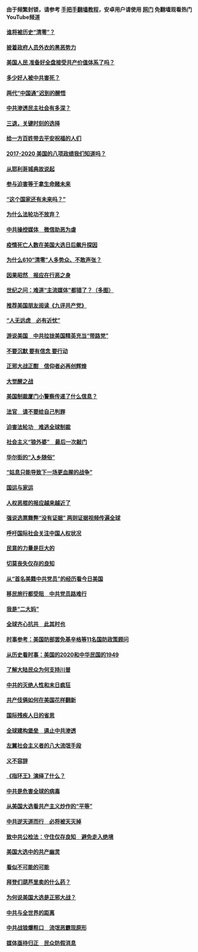 #### 由于频繁封锁，请参考 [手把手翻墙教程](https://github.com/gfw-breaker/guides/wiki/)，安卓用户请使用 [网门](https://github.com/gfw-breaker/nogfw/blob/master/dl.md?t=02022300) 免翻墙观看热门YouTube频道 

#### [谁将被历史“清零”？](../pages/73/417485.md?t=02022300) 

#### [披着政府人员外衣的黑恶势力](../pages/73/417442.md?t=02022300) 

#### [美国人民 准备好全盘接受共产价值体系了吗？](../pages/73/417491.md?t=02022300) 

#### [多少好人被中共害死？](../pages/73/417144.md?t=02022300) 

#### [两代“中国通”迟到的醒悟](../pages/73/417064.md?t=02022300) 

#### [中共渗透民主社会有多深？](../pages/73/417063.md?t=02022300) 

#### [三退，关键时刻的选择](../pages/73/416969.md?t=02022300) 

#### [给一方百姓带去平安祝福的人们](../pages/73/416941.md?t=02022300) 

#### [2017-2020  美国的八项政绩我们知道吗？](../pages/73/416968.md?t=02022300) 

#### [从耶利哥城典故说起](../pages/73/416892.md?t=02022300) 

#### [参与迫害等于拿生命赌未来](../pages/73/416856.md?t=02022300) 

#### [“这个国家还有未来吗？”](../pages/73/416852.md?t=02022300) 

#### [为什么法轮功不放弃？](../pages/73/416864.md?t=02022300) 

#### [中共操控媒体　微信助恶为虐](../pages/73/416724.md?t=02022300) 

#### [疫情死亡人数在美国大选日后飙升探因](../pages/73/416606.md?t=02022300) 

#### [为什么610“清零”人多势众、不敢声张？](../pages/73/416632.md?t=02022300) 

#### [因果昭然　报应在行恶之身](../pages/73/416582.md?t=02022300) 

#### [世纪之问：难道“主流媒体”都错了？（多图）](../pages/73/416571.md?t=02022300) 

#### [推荐美国朋友阅读《九评共产党》](../pages/73/416510.md?t=02022300) 

#### [“人无远虑　必有近忧”](../pages/73/416513.md?t=02022300) 

#### [游说美国　中共拉拢美国精英充当“带路党”](../pages/73/416529.md?t=02022300) 

#### [不要沉默 要有信念 要行动](../pages/73/416457.md?t=02022300) 

#### [正邪大战正酣　信仰者必再创辉煌](../pages/73/416433.md?t=02022300) 

#### [大觉醒之战](../pages/73/416456.md?t=02022300) 

#### [美国制裁厦门小警察传递了什么信息？](../pages/73/416432.md?t=02022300) 

#### [法官　请不要给自己判罪](../pages/73/416379.md?t=02022300) 

#### [迫害法轮功　难逃全球制裁](../pages/73/416380.md?t=02022300) 

#### [社会主义“狼外婆”　最后一次敲门](../pages/73/416394.md?t=02022300) 

#### [华尔街的“入乡随俗”](../pages/73/416395.md?t=02022300) 

#### [“姑息只能导致下一场更血腥的战争”](../pages/73/416223.md?t=02022300) 

#### [国运与家运](../pages/73/416224.md?t=02022300) 

#### [人权恶棍的报应越来越近了](../pages/73/416276.md?t=02022300) 

#### [强说选票舞弊“没有证据” 两则证据视频传遍全球](../pages/73/416227.md?t=02022300) 

#### [呼吁国际社会关注中国人权状况](../pages/73/416135.md?t=02022300) 

#### [民意的力量是巨大的](../pages/73/416222.md?t=02022300) 

#### [切莫丧失仅存的良知](../pages/73/416134.md?t=02022300) 

#### [从“首名美籍中共党员”的经历看今日美国](../pages/73/416114.md?t=02022300) 

#### [移民旅行都受阻　中共党员路难行](../pages/73/416033.md?t=02022300) 

#### [我是“二大妈”](../pages/73/415529.md?t=02022300) 

#### [全球齐心抗共　此其时也](../pages/73/415989.md?t=02022300) 

#### [时事参考：美国防部罢免基辛格等11名国防政策顾问](../pages/73/415970.md?t=02022300) 

#### [从历史看时事：美国的2020和中华民国的1949](../pages/73/415949.md?t=02022300) 

#### [了解大陆民众为何支持川普](../pages/73/415950.md?t=02022300) 

#### [中共的灭绝人性和末日疯狂](../pages/73/415944.md?t=02022300) 

#### [共产伎俩如何在美国花样翻新](../pages/73/415908.md?t=02022300) 

#### [国际残疾人日的省思](../pages/73/415849.md?t=02022300) 

#### [全球建构堡垒　遏止中共渗透](../pages/73/415850.md?t=02022300) 

#### [左翼社会主义者的八大流氓手段](../pages/73/415802.md?t=02022300) 

#### [义不容辞](../pages/73/415807.md?t=02022300) 

#### [《指环王》演绎了什么？](../pages/73/415739.md?t=02022300) 

#### [中共是危害全球的病毒](../pages/73/415569.md?t=02022300) 

#### [从美国大选看共产主义炒作的“平等”](../pages/73/415654.md?t=02022300) 

#### [中共逆天道而行　必将被天灭掉](../pages/73/415626.md?t=02022300) 

#### [致中共公检法：守住仅存良知　避免走入绝境](../pages/73/415627.md?t=02022300) 

#### [美国大选中的共产幽灵](../pages/73/415618.md?t=02022300) 

#### [看似不可能的可能](../pages/73/415619.md?t=02022300) 

#### [拜登们葫芦里卖的什么药？](../pages/73/415531.md?t=02022300) 

#### [为何说美国大选是正邪大战？](../pages/73/415530.md?t=02022300) 

#### [中共与全世界的距离](../pages/73/415435.md?t=02022300) 

#### [中共战狼爆粗口　流氓恶霸现原形](../pages/73/415426.md?t=02022300) 

#### [媒体亟待归正　民众防假消息](../pages/73/415402.md?t=02022300) 

